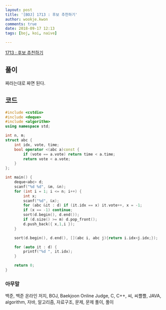 ```yaml
---
layout: post
title: '[BOJ] 1713 : 후보 추천하기'
author: wookje.kwon
comments: true
date: 2018-09-17 12:13
tags: [boj, koi, naive]

---
```


[1713 : 후보 추천하기](https://www.acmicpc.net/problem/1713)  

## 풀이

짜라는대로 짜면 된다.

## 코드

```cpp
#include <cstdio>
#include <deque>
#include <algorithm>
using namespace std;

int n, m;
struct abc {
    int idx, vote, time;
    bool operator <(abc a)const {
        if (vote == a.vote) return time < a.time;
        return vote < a.vote;
    }
};

int main() {
    deque<abc> d;
    scanf("%d %d", &m, &n);
    for (int i = 1; i <= n; i++) {
        int x;
        scanf("%d", &x);
        for (abc &it : d) if (it.idx == x) it.vote++, x = -1;
        if (x == -1) continue;
        sort(d.begin(), d.end());
        if (d.size() >= m) d.pop_front();
        d.push_back({ x,1,i });
    }

    sort(d.begin(), d.end(), [](abc i, abc j){return i.idx<j.idx;});

    for (auto it : d) {
        printf("%d ", it.idx);
    }

    return 0;
}
```

### 아무말  
백준, 백준 온라인 저지, BOJ, Baekjoon Online Judge, C, C++, 씨, 씨쁠쁠, JAVA, algorithm, 자바, 알고리즘, 자료구조, 문제, 문제 풀이, 풀이
